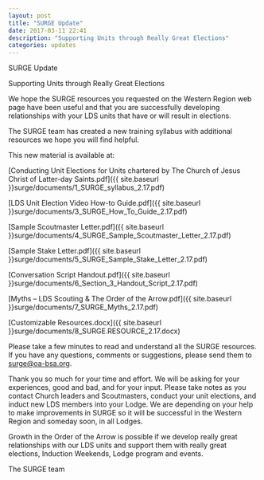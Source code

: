 ```yaml
---
layout: post
title: "SURGE Update"
date: 2017-03-11 22:41
description: "Supporting Units through Really Great Elections"
categories: updates
---
```



SURGE Update

Supporting Units through Really Great Elections

We hope the SURGE resources you requested on the Western Region web page have been useful and that you are successfully developing relationships with your LDS units that have or will result in elections.

The SURGE team has created a new training syllabus with additional resources we hope you will find helpful.

<!--more-->

This new material is available at:

[Conducting Unit Elections for Units chartered by The Church of Jesus Christ of Latter-day Saints.pdf]({{ site.baseurl }}surge/documents/1_SURGE_syllabus_2.17.pdf)

[LDS Unit Election Video How-to Guide.pdf]({{ site.baseurl }}surge/documents/3_SURGE_How_To_Guide_2.17.pdf)

[Sample Scoutmaster Letter.pdf]({{ site.baseurl }}surge/documents/4_SURGE_Sample_Scoutmaster_Letter_2.17.pdf)

[Sample Stake Letter.pdf]({{ site.baseurl }}surge/documents/5_SURGE_Sample_Stake_Letter_2.17.pdf)

[Conversation Script Handout.pdf]({{ site.baseurl }}surge/documents/6_Section_3_Handout_Script_2.17.pdf)

[Myths – LDS Scouting & The Order of the Arrow.pdf]({{ site.baseurl }}surge/documents/7_SURGE_Myths_2.17.pdf)

[Customizable Resources.docx]({{ site.baseurl }}surge/documents/8_SURGE.RESOURCE_2.17.docx)

Please take a few minutes to read and understand all the SURGE resources. If you have any questions, comments or suggestions, please send them to <a href="mailto:surge@oa-bsa.org">surge@oa-bsa.org</a>.

Thank you so much for your time and effort. We will be asking for your experiences, good and bad, and for your input. Please take notes as you contact Church leaders and Scoutmasters, conduct your unit elections, and induct new LDS members into your Lodge. We are depending on your help to make improvements in SURGE so it will be successful in the Western Region and someday soon, in all Lodges.

Growth in the Order of the Arrow is possible if we develop really great relationships with our LDS units and support them with really great elections, Induction Weekends, Lodge program and events.

The SURGE team
